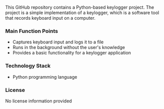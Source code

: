  
This GitHub repository contains a Python-based keylogger project. The project is a simple implementation of a keylogger, which is a software tool that records keyboard input on a computer.

### Main Function Points
- Captures keyboard input and logs it to a file
- Runs in the background without the user's knowledge
- Provides a basic functionality for a keylogger application

### Technology Stack
- Python programming language

### License
No license information provided

